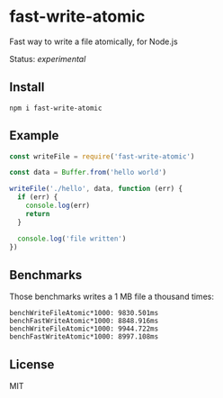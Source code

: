 # fast-write-atomic

Fast way to write a file atomically, for Node.js

Status: *experimental*

## Install

```
npm i fast-write-atomic
```

## Example

```js
const writeFile = require('fast-write-atomic')

const data = Buffer.from('hello world')

writeFile('./hello', data, function (err) {
  if (err) {
    console.log(err)
    return
  }

  console.log('file written')
})
```

## Benchmarks

Those benchmarks writes a 1 MB file a thousand times:

```
benchWriteFileAtomic*1000: 9830.501ms
benchFastWriteAtomic*1000: 8848.916ms
benchWriteFileAtomic*1000: 9944.722ms
benchFastWriteAtomic*1000: 8997.108ms
```

## License

MIT

